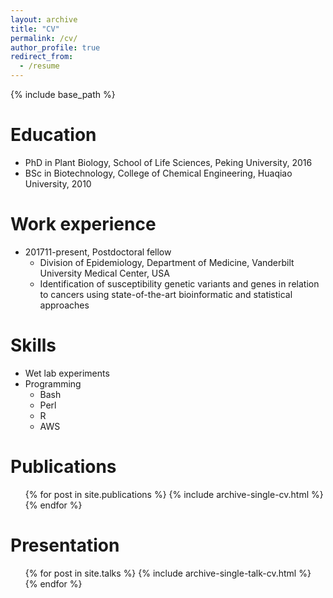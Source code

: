 ```yaml
---
layout: archive
title: "CV"
permalink: /cv/
author_profile: true
redirect_from:
  - /resume
---
```


{% include base_path %}

Education
======
* PhD in Plant Biology, School of Life Sciences, Peking University, 2016
* BSc in Biotechnology, College of Chemical Engineering, Huaqiao University, 2010 

Work experience
======
* 201711-present, Postdoctoral fellow
  * Division of Epidemiology, Department of Medicine, Vanderbilt University Medical Center, USA
  * Identification of susceptibility genetic variants and genes in relation to cancers using state-of-the-art bioinformatic and statistical approaches

  
Skills
======
* Wet lab experiments
* Programming
  * Bash
  * Perl
  * R
  * AWS


Publications
======
  <ul>{% for post in site.publications %}
    {% include archive-single-cv.html %}
  {% endfor %}</ul>
  
Presentation
======
  <ul>{% for post in site.talks %}
    {% include archive-single-talk-cv.html %}
  {% endfor %}</ul>
  
